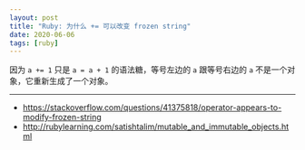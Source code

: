 ```yaml
---
layout: post
title: "Ruby: 为什么 += 可以改变 frozen string"
date: 2020-06-06
tags: [ruby]
---
```


因为 `a += 1` 只是 `a = a + 1` 的语法糖，等号左边的 `a` 跟等号右边的 `a` 不是一个对象，它重新生成了一个对象。

---

* https://stackoverflow.com/questions/41375818/operator-appears-to-modify-frozen-string
* http://rubylearning.com/satishtalim/mutable_and_immutable_objects.html
